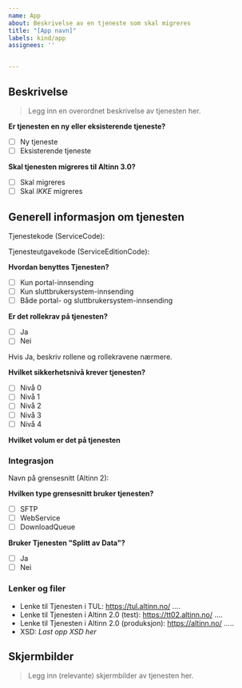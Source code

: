 ```yaml
---
name: App
about: Beskrivelse av en tjeneste som skal migreres
title: "[App navn]"
labels: kind/app
assignees: ''


---
```


## Beskrivelse

> Legg inn en overordnet beskrivelse av tjenesten her.

**Er tjenesten en ny eller eksisterende tjeneste?**
- [ ] Ny tjeneste
- [ ] Eksisterende tjeneste

**Skal tjenesten migreres til Altinn 3.0?**
- [ ] Skal migreres 
- [ ] Skal _IKKE_ migreres

## Generell informasjon om tjenesten

Tjenestekode (ServiceCode):

Tjenesteutgavekode (ServiceEditionCode): 

**Hvordan benyttes Tjenesten?**
- [ ] Kun portal-innsending
- [ ] Kun sluttbrukersystem-innsending
- [ ] Både portal- og sluttbrukersystem-innsending

**Er det rollekrav på tjenesten?**
- [ ] Ja
- [ ] Nei

Hvis Ja, beskriv rollene og rollekravene nærmere.

**Hvilket sikkerhetsnivå krever tjenesten?**
- [ ] Nivå 0
- [ ] Nivå 1
- [ ] Nivå 2
- [ ] Nivå 3
- [ ] Nivå 4

**Hvilket volum er det på tjenesten**

### Integrasjon
Navn på grensesnitt (Altinn 2):

**Hvilken type grensesnitt bruker tjenesten?**
- [ ] SFTP
- [ ] WebService
- [ ] DownloadQueue

**Bruker Tjenesten "Splitt av Data"?**
- [ ] Ja
- [ ] Nei

### Lenker og filer

- Lenke til Tjenesten i TUL: https://tul.altinn.no/ ....
- Lenke til Tjenesten i Altinn 2.0 (test): https://tt02.altinn.no/ ....
- Lenke til Tjenesten i Altinn 2.0 (produksjon): https://altinn.no/ .....
- XSD: _Last opp XSD her_

## Skjermbilder
> Legg inn (relevante) skjermbilder av tjenesten her.

